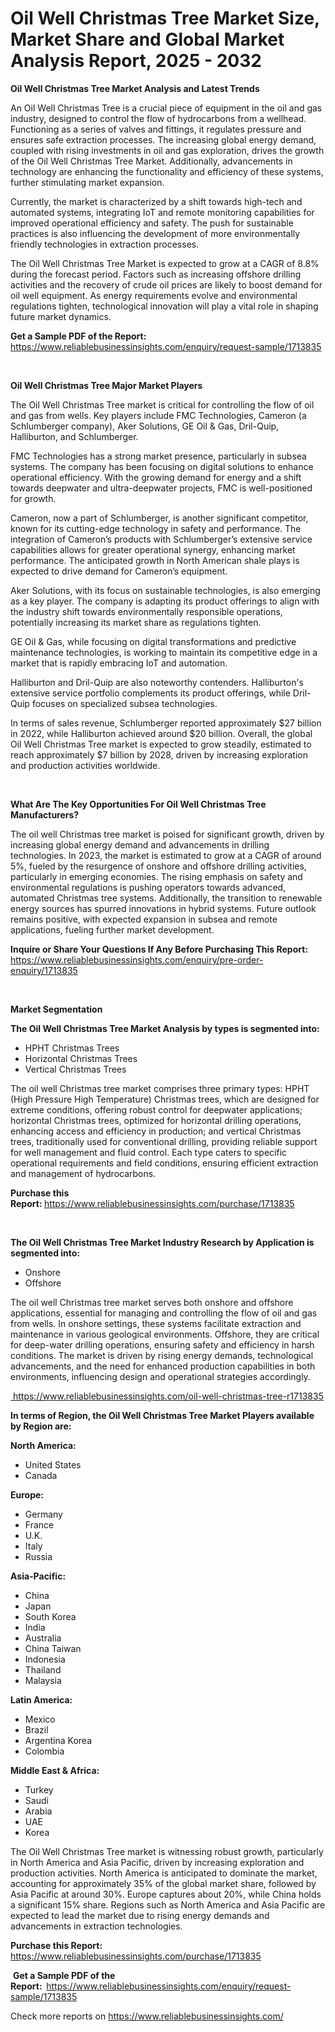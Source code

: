 <p><h1>Oil Well Christmas Tree Market Size, Market Share and Global Market Analysis Report, 2025 - 2032</h1></p><p><strong>Oil Well Christmas Tree Market Analysis and Latest Trends</strong></p>
<p><p>An Oil Well Christmas Tree is a crucial piece of equipment in the oil and gas industry, designed to control the flow of hydrocarbons from a wellhead. Functioning as a series of valves and fittings, it regulates pressure and ensures safe extraction processes. The increasing global energy demand, coupled with rising investments in oil and gas exploration, drives the growth of the Oil Well Christmas Tree Market. Additionally, advancements in technology are enhancing the functionality and efficiency of these systems, further stimulating market expansion.</p><p>Currently, the market is characterized by a shift towards high-tech and automated systems, integrating IoT and remote monitoring capabilities for improved operational efficiency and safety. The push for sustainable practices is also influencing the development of more environmentally friendly technologies in extraction processes.</p><p>The Oil Well Christmas Tree Market is expected to grow at a CAGR of 8.8% during the forecast period. Factors such as increasing offshore drilling activities and the recovery of crude oil prices are likely to boost demand for oil well equipment. As energy requirements evolve and environmental regulations tighten, technological innovation will play a vital role in shaping future market dynamics.</p></p>
<p><strong>Get a Sample PDF of the Report:&nbsp;</strong> <a href="https://www.reliablebusinessinsights.com/enquiry/request-sample/1713835?utm_campaign=2301&utm_medium=2&utm_source=Github&utm_content=ia&utm_term=10042025&utm_id=oil-well-christmas-tree">https://www.reliablebusinessinsights.com/enquiry/request-sample/1713835</a></p>
<p>&nbsp;</p>
<p><strong>Oil Well Christmas Tree Major Market Players</strong></p>
<p><p>The Oil Well Christmas Tree market is critical for controlling the flow of oil and gas from wells. Key players include FMC Technologies, Cameron (a Schlumberger company), Aker Solutions, GE Oil & Gas, Dril-Quip, Halliburton, and Schlumberger. </p><p>FMC Technologies has a strong market presence, particularly in subsea systems. The company has been focusing on digital solutions to enhance operational efficiency. With the growing demand for energy and a shift towards deepwater and ultra-deepwater projects, FMC is well-positioned for growth.</p><p>Cameron, now a part of Schlumberger, is another significant competitor, known for its cutting-edge technology in safety and performance. The integration of Cameron’s products with Schlumberger’s extensive service capabilities allows for greater operational synergy, enhancing market performance. The anticipated growth in North American shale plays is expected to drive demand for Cameron’s equipment.</p><p>Aker Solutions, with its focus on sustainable technologies, is also emerging as a key player. The company is adapting its product offerings to align with the industry shift towards environmentally responsible operations, potentially increasing its market share as regulations tighten.</p><p>GE Oil & Gas, while focusing on digital transformations and predictive maintenance technologies, is working to maintain its competitive edge in a market that is rapidly embracing IoT and automation.</p><p>Halliburton and Dril-Quip are also noteworthy contenders. Halliburton's extensive service portfolio complements its product offerings, while Dril-Quip focuses on specialized subsea technologies.</p><p>In terms of sales revenue, Schlumberger reported approximately $27 billion in 2022, while Halliburton achieved around $20 billion. Overall, the global Oil Well Christmas Tree market is expected to grow steadily, estimated to reach approximately $7 billion by 2028, driven by increasing exploration and production activities worldwide.</p></p>
<p>&nbsp;</p>
<p><strong>What Are The Key Opportunities For Oil Well Christmas Tree Manufacturers?</strong></p>
<p><p>The oil well Christmas tree market is poised for significant growth, driven by increasing global energy demand and advancements in drilling technologies. In 2023, the market is estimated to grow at a CAGR of around 5%, fueled by the resurgence of onshore and offshore drilling activities, particularly in emerging economies. The rising emphasis on safety and environmental regulations is pushing operators towards advanced, automated Christmas tree systems. Additionally, the transition to renewable energy sources has spurred innovations in hybrid systems. Future outlook remains positive, with expected expansion in subsea and remote applications, fueling further market development.</p></p>
<p><strong>Inquire or Share Your Questions If Any Before Purchasing This Report:</strong> <a href="https://www.reliablebusinessinsights.com/enquiry/pre-order-enquiry/1713835?utm_campaign=2301&utm_medium=2&utm_source=Github&utm_content=ia&utm_term=10042025&utm_id=oil-well-christmas-tree">https://www.reliablebusinessinsights.com/enquiry/pre-order-enquiry/1713835</a></p>
<p>&nbsp;</p>
<p><strong>Market Segmentation</strong></p>
<p><strong>The Oil Well Christmas Tree Market Analysis by types is segmented into:</strong></p>
<p><ul><li>HPHT Christmas Trees</li><li>Horizontal Christmas Trees</li><li>Vertical Christmas Trees</li></ul></p>
<p><p>The oil well Christmas tree market comprises three primary types: HPHT (High Pressure High Temperature) Christmas trees, which are designed for extreme conditions, offering robust control for deepwater applications; horizontal Christmas trees, optimized for horizontal drilling operations, enhancing access and efficiency in production; and vertical Christmas trees, traditionally used for conventional drilling, providing reliable support for well management and fluid control. Each type caters to specific operational requirements and field conditions, ensuring efficient extraction and management of hydrocarbons.</p></p>
<p><strong>Purchase this Report:&nbsp;</strong><a href="https://www.reliablebusinessinsights.com/purchase/1713835?utm_campaign=2301&utm_medium=2&utm_source=Github&utm_content=ia&utm_term=10042025&utm_id=oil-well-christmas-tree">https://www.reliablebusinessinsights.com/purchase/1713835</a></p>
<p>&nbsp;</p>
<p><strong>The Oil Well Christmas Tree Market Industry Research by Application is segmented into:</strong></p>
<p><ul><li>Onshore</li><li>Offshore</li></ul></p>
<p><p>The oil well Christmas tree market serves both onshore and offshore applications, essential for managing and controlling the flow of oil and gas from wells. In onshore settings, these systems facilitate extraction and maintenance in various geological environments. Offshore, they are critical for deep-water drilling operations, ensuring safety and efficiency in harsh conditions. The market is driven by rising energy demands, technological advancements, and the need for enhanced production capabilities in both environments, influencing design and operational strategies accordingly.</p></p>
<p><a href="https://www.reliablebusinessinsights.com/oil-well-christmas-tree-r1713835?utm_campaign=2301&utm_medium=2&utm_source=Github&utm_content=ia&utm_term=10042025&utm_id=oil-well-christmas-tree">&nbsp;https://www.reliablebusinessinsights.com/oil-well-christmas-tree-r1713835</a></p>
<p><strong>In terms of Region, the Oil Well Christmas Tree Market Players available by Region are:</strong></p>
<p>
    <p> <strong> North America: </strong>
        <ul>
            <li>United States</li>
            <li>Canada</li>
        </ul>
        </p> 
    <p> <strong> Europe: </strong>
        <ul>
            <li>Germany</li>
            <li>France</li>
            <li>U.K.</li>
            <li>Italy</li>
            <li>Russia</li>
        </ul>
        </p> 
    <p> <strong> Asia-Pacific: </strong>
        <ul>
            <li>China</li>
            <li>Japan</li>
            <li>South Korea</li>
            <li>India</li>
            <li>Australia</li>
            <li>China Taiwan</li>
            <li>Indonesia</li>
            <li>Thailand</li>
            <li>Malaysia</li>
        </ul>
        </p> 
    <p> <strong> Latin America: </strong>
        <ul>
            <li>Mexico</li>
            <li>Brazil</li>
            <li>Argentina Korea</li>
            <li>Colombia</li>
        </ul>
        </p> 
    <p> <strong> Middle East & Africa: </strong>
        <ul>
            <li>Turkey</li>
            <li>Saudi</li>
            <li>Arabia</li>
            <li>UAE</li>
            <li>Korea</li>
        </ul>
    </p>
    </p>
<p><p>The Oil Well Christmas Tree market is witnessing robust growth, particularly in North America and Asia Pacific, driven by increasing exploration and production activities. North America is anticipated to dominate the market, accounting for approximately 35% of the global market share, followed by Asia Pacific at around 30%. Europe captures about 20%, while China holds a significant 15% share. Regions such as North America and Asia Pacific are expected to lead the market due to rising energy demands and advancements in extraction technologies.</p></p>
<p><strong>Purchase this Report: </strong><a href="https://www.reliablebusinessinsights.com/purchase/1713835?utm_campaign=2301&utm_medium=2&utm_source=Github&utm_content=ia&utm_term=10042025&utm_id=oil-well-christmas-tree">https://www.reliablebusinessinsights.com/purchase/1713835</a></p>
<p>&nbsp;<strong>Get a Sample PDF of the Report:&nbsp;&nbsp;</strong><a href="https://www.reliablebusinessinsights.com/enquiry/request-sample/1713835?utm_campaign=2301&utm_medium=2&utm_source=Github&utm_content=ia&utm_term=10042025&utm_id=oil-well-christmas-tree">https://www.reliablebusinessinsights.com/enquiry/request-sample/1713835</a></p>
<p><strong></strong></p>
<p>Check more reports on <a href="https://www.reliablebusinessinsights.com/?utm_campaign=2301&utm_medium=2&utm_source=Github&utm_content=ia&utm_term=10042025&utm_id=oil-well-christmas-tree">https://www.reliablebusinessinsights.com/</a></p>